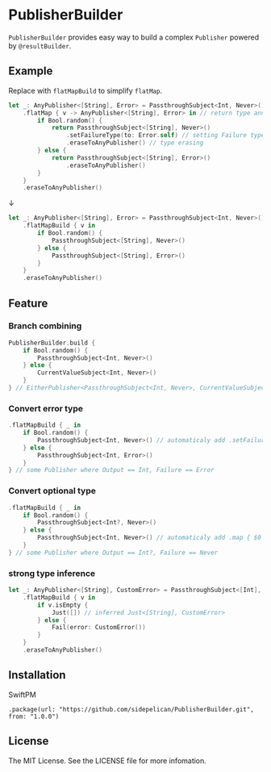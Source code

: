# PublisherBuilder

`PublisherBuilder` provides easy way to build a complex `Publisher` powered by `@resultBuilder`.

## Example

Replace with `flatMapBuild` to simplify `flatMap`.

```swift
let _: AnyPublisher<[String], Error> = PassthroughSubject<Int, Never>()
    .flatMap { v -> AnyPublisher<[String], Error> in // return type annotation
        if Bool.random() {
            return PassthroughSubject<[String], Never>()
                .setFailureType(to: Error.self) // setting Failure type
                .eraseToAnyPublisher() // type erasing
        } else {
            return PassthroughSubject<[String], Error>()
                .eraseToAnyPublisher()
        }
    }
    .eraseToAnyPublisher()
```

↓

```swift
let _: AnyPublisher<[String], Error> = PassthroughSubject<Int, Never>()
    .flatMapBuild { v in
        if Bool.random() {
            PassthroughSubject<[String], Never>()
        } else {
            PassthroughSubject<[String], Error>()
        }
    }
    .eraseToAnyPublisher()
```

## Feature

### Branch combining

```swift
PublisherBuilder.build {
    if Bool.random() {
        PassthroughSubject<Int, Never>()
    } else {
        CurrentValueSubject<Int, Never>()
    }    
} // EitherPublisher<PassthroughSubject<Int, Never>, CurrentValueSubject<Int, Never>>
```

### Convert error type

```swift
.flatMapBuild { _ in
    if Bool.random() {
        PassthroughSubject<Int, Never>() // automaticaly add .setFailureType(to: Error.self)
    } else {
        PassthroughSubject<Int, Error>()
    }
} // some Publisher where Output == Int, Failure == Error
```

### Convert optional type

```swift
.flatMapBuild { _ in
    if Bool.random() {
        PassthroughSubject<Int?, Never>()
    } else {
        PassthroughSubject<Int, Never>() // automaticaly add .map { $0 }
    }
} // some Publisher where Output == Int?, Failure == Never
```

### strong type inference

```swift
let _: AnyPublisher<[String], CustomError> = PassthroughSubject<[Int], Never>()
    .flatMapBuild { v in
        if v.isEmpty {
            Just([]) // inferred Just<[String], CustomError>
        } else {
            Fail(error: CustomError())
        }
    }
    .eraseToAnyPublisher()
```
 
## Installation

SwiftPM

```
.package(url: "https://github.com/sidepelican/PublisherBuilder.git", from: "1.0.0")
```

## License

The MIT License. See the LICENSE file for more infomation.
